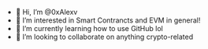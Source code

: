 - 👋 Hi, I’m @0xAlexv
- 👀 I’m interested in Smart Contrancts and EVM in general!
- 🌱 I’m currently learning how to use GitHub lol
- 💞️ I’m looking to collaborate on anything crypto-related

<!---
0xAlexv/0xAlexv is a ✨ special ✨ repository because its `README.md` (this file) appears on your GitHub profile.
You can click the Preview link to take a look at your changes.
--->
